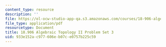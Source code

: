 ```yaml
---
content_type: resource
description: ''
file: https://ol-ocw-studio-app-qa.s3.amazonaws.com/courses/18-906-algebraic-topology-ii-spring-2020/933e152ac977606eb07ce0757b225c59_MIT18_906S20_pset3.pdf
file_type: application/pdf
resourcetype: Document
title: 18.906 Algebraic Topology II Problem Set 3
uid: 933e152a-c977-606e-b07c-e0757b225c59
---
```

